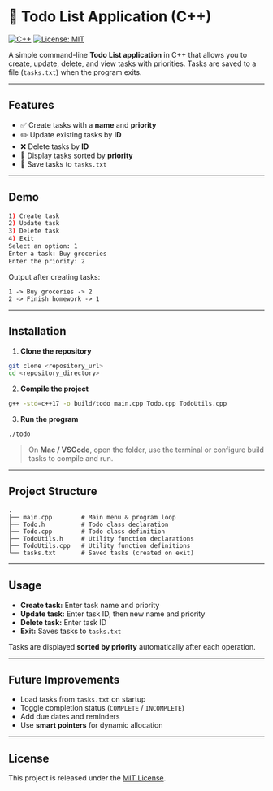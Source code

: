 # 📝 Todo List Application (C++)

[![C++](https://img.shields.io/badge/Language-C++17-blue)](https://isocpp.org/)
[![License: MIT](https://img.shields.io/badge/License-MIT-yellow.svg)](LICENSE)

A simple command-line **Todo List application** in C++ that allows you to create, update, delete, and view tasks with priorities. Tasks are saved to a file (`tasks.txt`) when the program exits.

---

## Features

* ✅ Create tasks with a **name** and **priority**
* ✏️ Update existing tasks by **ID**
* ❌ Delete tasks by **ID**
* 📄 Display tasks sorted by **priority**
* 💾 Save tasks to `tasks.txt`

---

## Demo

```bash
1) Create task
2) Update task
3) Delete task
4) Exit
Select an option: 1
Enter a task: Buy groceries
Enter the priority: 2
```

Output after creating tasks:

```
1 -> Buy groceries -> 2
2 -> Finish homework -> 1
```

---

## Installation

1. **Clone the repository**

```bash
git clone <repository_url>
cd <repository_directory>
```

2. **Compile the project**

```bash
g++ -std=c++17 -o build/todo main.cpp Todo.cpp TodoUtils.cpp
```

3. **Run the program**

```bash
./todo
```

> On **Mac / VSCode**, open the folder, use the terminal or configure build tasks to compile and run.

---

## Project Structure

```
.
├── main.cpp        # Main menu & program loop
├── Todo.h          # Todo class declaration
├── Todo.cpp        # Todo class definition
├── TodoUtils.h     # Utility function declarations
├── TodoUtils.cpp   # Utility function definitions
└── tasks.txt       # Saved tasks (created on exit)
```

---

## Usage

* **Create task:** Enter task name and priority
* **Update task:** Enter task ID, then new name and priority
* **Delete task:** Enter task ID
* **Exit:** Saves tasks to `tasks.txt`

Tasks are displayed **sorted by priority** automatically after each operation.

---

## Future Improvements

* Load tasks from `tasks.txt` on startup
* Toggle completion status (`COMPLETE` / `INCOMPLETE`)
* Add due dates and reminders
* Use **smart pointers** for dynamic allocation

---

## License

This project is released under the [MIT License](LICENSE).
